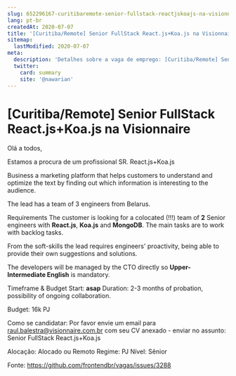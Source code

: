 ```yaml
---
slug: 652296167-curitibaremote-senior-fullstack-reactjskoajs-na-visionnaire
lang: pt-br
createdAt: 2020-07-07
title: '[Curitiba/Remote] Senior FullStack React.js+Koa.js na Visionnaire - Vaga de Emprego'
sitemap:
  lastModified: 2020-07-07
meta:
  description: 'Detalhes sobre a vaga de emprego: [Curitiba/Remote] Senior FullStack React.js+Koa.js na Visionnaire'
  twitter:
    card: summary
    site: '@nawarian'
---
```


# [Curitiba/Remote] Senior FullStack React.js+Koa.js na Visionnaire

Olá a todos,

Estamos a procura de um profissional SR. React.js+Koa.js

Business
a marketing platform that helps customers to understand and optimize the text by finding out which information is interesting to the audience.

The lead has a team of 3 engineers from Belarus.
 
Requirements
The customer is looking for a colocated (!!!) team of **2** Senior engineers with **React.js**, **Koa.js** and **MongoDB**. The main tasks are to work with backlog tasks.

From the soft-skills the lead requires engineers' proactivity, being able to provide their own suggestions and solutions. 

The developers will be managed by the CTO directly so **Upper-Intermediate English** is mandatory.

Timeframe & Budget
Start: **asap**
Duration: 2-3 months of probation, possibility of ongoing collaboration.

Budget: 16k PJ

Como se candidatar:
Por favor envie um email para raul.balestra@visionnaire.com.br com seu CV anexado - enviar no assunto: Senior FullStack React.js+Koa.js

Alocação:
Alocado ou Remoto
Regime:
PJ
Nível:
Sênior

Fonte: https://github.com/frontendbr/vagas/issues/3288